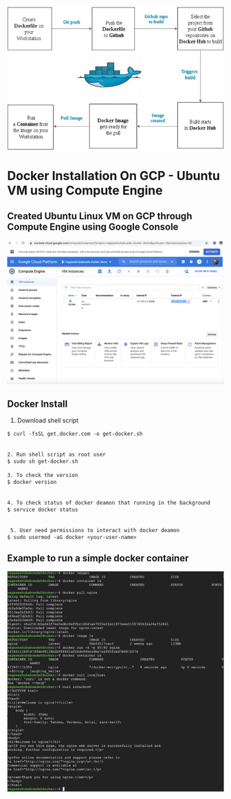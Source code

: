 ![GitHub Logo](/images/docker/docker.jpg)


Docker Installation On GCP - Ubuntu VM using Compute Engine
============================================================

Created Ubuntu Linux VM on GCP through Compute Engine using Google Console 
--------------------------------------------------------------------------

![GitHub Logo](/images/docker/GCP_Compute_Engine.png)

Docker Install
---------------

1. Download shell script
```
$ curl -fsSL get.docker.com -o get-docker.sh

 
2. Run shell script as root user
$ sudo sh get-docker.sh
 
3. To check the version
$ docker version


4. To check status of docker deamon that running in the background
$ service docker status

 
 5. User need permissions to interact with docker deamon
$ sudo usermod -aG docker <your-user-name>

 ```
 
 Example to run a simple docker container
 -----------------------------------------
 
 ![GitHub Logo](/images/docker/nginx_docker_container.png)
 
 
 
